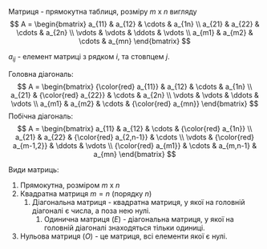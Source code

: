 
Матриця - прямокутна таблиця, розміру $m$ x $n$ вигляду
$$
A =
\begin{bmatrix}
a_{11} & a_{12} & \cdots & a_{1n} \\
a_{21} & a_{22} & \cdots & a_{2n} \\
\vdots & \vdots & \ddots & \vdots \\
a_{m1} & a_{m2} & \cdots & a_{mn}
\end{bmatrix}
$$

$a_{ij}$ - елемент матриці з рядком $i$, та стовпцем $j$.

Головна діагональ:
$$
A =
\begin{bmatrix}
{\color{red} a_{11}} & a_{12} & \cdots & a_{1n} \\
a_{21} & {\color{red} a_{22}} & \cdots & a_{2n} \\
\vdots & \vdots & \ddots & \vdots \\
a_{m1} & a_{m2} & \cdots & {\color{red} a_{mn}}
\end{bmatrix}
$$
Побічна діагональ:
$$
A =
\begin{bmatrix}
a_{11} & a_{12} & \cdots & {\color{red} a_{1n}} \\
a_{21} & a_{22} & {\color{red} a_{2,n-1}} & \cdots \\
\vdots & {\color{red} a_{m-1,2}} & \ddots & \vdots \\
{\color{red} a_{m1}} & \cdots & a_{m,n-1} & a_{mn}
\end{bmatrix}
$$


Види матриць:
1. Прямокутна, розміром $m$ x $n$
2. Квадратна матриця $m = n$ (порядку $n$)
	1. Діагональна матриця - квадратна матриця, у якої на головній діагоналі є числа, а поза нею нулі.
		1. Одинична матриця ($E$) - діагональна матриця, у якої на головній діагоналі знаходяться тільки одиниці.
3. Нульова матриця ($O$) - це матриця, всі елементи якої є нулі.